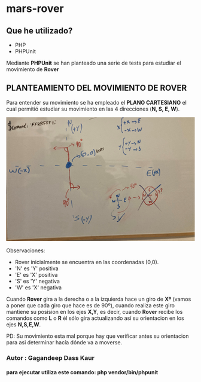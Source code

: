 # mars-rover

## Que he utilizado?

<ul>
    <li>PHP</li>
    <li>PHPUnit</li>
</ul>

Mediante **PHPUnit** se han planteado una serie de tests para estudiar el movimiento de **Rover**

## PLANTEAMIENTO DEL MOVIMIENTO DE ROVER

Para entender su movimiento se ha empleado el **PLANO CARTESIANO** el cual permitió estudiar su movimiento en las 4 direcciones (**N, S, E, W**).

![](planocartesiano.jpg)

Observaciones:
<ul>
    <li>Rover inicialmente se encuentra en las coordenadas (0,0).</li>
    <li>'N' es 'Y' positiva</li>
    <li>'E' es 'X' positiva</li>
    <li>'S' es 'Y' negativa</li>
    <li>'W' es 'X' negativa</li>
</ul>


Cuando **Rover** gira a la derecha o a la izquierda hace un giro de **Xº** (vamos a poner que cada giro que hace es de 90º), cuando realiza este giro mantiene su posision en los ejes **X,Y**, es decir, cuando **Rover** recibe los comandos como **L** o **R** él sólo gira actualizando así su orientacion en los ejes **N,S,E,W**.

PD: Su movimiento esta mal porque hay que verificar antes su orientacion para asi determinar hacía dónde va a moverse.

### Autor : Gagandeep Dass Kaur
#### para ejecutar utiliza este comando: php vendor/bin/phpunit
